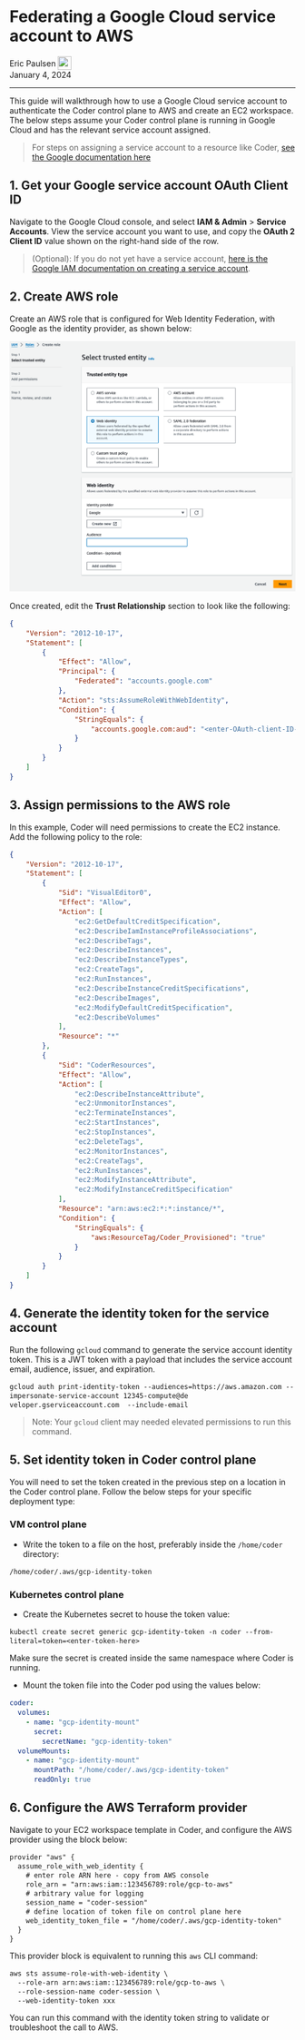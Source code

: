 # Federating a Google Cloud service account to AWS

<div>
  <a href="https://github.com/ericpaulsen" style="text-decoration: none; color: inherit;">
    <span style="vertical-align:middle;">Eric Paulsen</span>
    <img src="https://github.com/ericpaulsen.png" width="24px" height="24px" style="vertical-align:middle; margin: 0px;"/>
  </a>
</div>
January 4, 2024

---

This guide will walkthrough how to use a Google Cloud service account to
authenticate the Coder control plane to AWS and create an EC2 workspace. The
below steps assume your Coder control plane is running in Google Cloud and has
the relevant service account assigned.

> For steps on assigning a service account to a resource like Coder,
> [see the Google documentation here](https://cloud.google.com/iam/docs/attach-service-accounts#attaching-new-resource)

## 1. Get your Google service account OAuth Client ID

Navigate to the Google Cloud console, and select **IAM & Admin** > **Service
Accounts**. View the service account you want to use, and copy the **OAuth 2
Client ID** value shown on the right-hand side of the row.

> (Optional): If you do not yet have a service account,
> [here is the Google IAM documentation on creating a service account](https://cloud.google.com/iam/docs/service-accounts-create).

## 2. Create AWS role

Create an AWS role that is configured for Web Identity Federation, with Google
as the identity provider, as shown below:

![AWS Create Role](../images/guides/gcp-to-aws/aws-create-role.png)

Once created, edit the **Trust Relationship** section to look like the
following:

```json
{
	"Version": "2012-10-17",
	"Statement": [
		{
			"Effect": "Allow",
			"Principal": {
				"Federated": "accounts.google.com"
			},
			"Action": "sts:AssumeRoleWithWebIdentity",
			"Condition": {
				"StringEquals": {
					"accounts.google.com:aud": "<enter-OAuth-client-ID-here"
				}
			}
		}
	]
}
```

## 3. Assign permissions to the AWS role

In this example, Coder will need permissions to create the EC2 instance. Add the
following policy to the role:

```json
{
	"Version": "2012-10-17",
	"Statement": [
		{
			"Sid": "VisualEditor0",
			"Effect": "Allow",
			"Action": [
				"ec2:GetDefaultCreditSpecification",
				"ec2:DescribeIamInstanceProfileAssociations",
				"ec2:DescribeTags",
				"ec2:DescribeInstances",
				"ec2:DescribeInstanceTypes",
				"ec2:CreateTags",
				"ec2:RunInstances",
				"ec2:DescribeInstanceCreditSpecifications",
				"ec2:DescribeImages",
				"ec2:ModifyDefaultCreditSpecification",
				"ec2:DescribeVolumes"
			],
			"Resource": "*"
		},
		{
			"Sid": "CoderResources",
			"Effect": "Allow",
			"Action": [
				"ec2:DescribeInstanceAttribute",
				"ec2:UnmonitorInstances",
				"ec2:TerminateInstances",
				"ec2:StartInstances",
				"ec2:StopInstances",
				"ec2:DeleteTags",
				"ec2:MonitorInstances",
				"ec2:CreateTags",
				"ec2:RunInstances",
				"ec2:ModifyInstanceAttribute",
				"ec2:ModifyInstanceCreditSpecification"
			],
			"Resource": "arn:aws:ec2:*:*:instance/*",
			"Condition": {
				"StringEquals": {
					"aws:ResourceTag/Coder_Provisioned": "true"
				}
			}
		}
	]
}
```

## 4. Generate the identity token for the service account

Run the following `gcloud` command to generate the service account identity
token. This is a JWT token with a payload that includes the service account
email, audience, issuer, and expiration.

```console
gcloud auth print-identity-token --audiences=https://aws.amazon.com --impersonate-service-account 12345-compute@de
veloper.gserviceaccount.com  --include-email
```

> Note: Your `gcloud` client may needed elevated permissions to run this
> command.

## 5. Set identity token in Coder control plane

You will need to set the token created in the previous step on a location in the
Coder control plane. Follow the below steps for your specific deployment type:

### VM control plane

- Write the token to a file on the host, preferably inside the `/home/coder`
  directory:

```console
/home/coder/.aws/gcp-identity-token
```

### Kubernetes control plane

- Create the Kubernetes secret to house the token value:

```console
kubectl create secret generic gcp-identity-token -n coder --from-literal=token=<enter-token-here>
```

Make sure the secret is created inside the same namespace where Coder is
running.

- Mount the token file into the Coder pod using the values below:

```yaml
coder:
  volumes:
    - name: "gcp-identity-mount"
      secret:
        secretName: "gcp-identity-token"
  volumeMounts:
    - name: "gcp-identity-mount"
      mountPath: "/home/coder/.aws/gcp-identity-token"
      readOnly: true
```

## 6. Configure the AWS Terraform provider

Navigate to your EC2 workspace template in Coder, and configure the AWS provider
using the block below:

```hcl
provider "aws" {
  assume_role_with_web_identity {
    # enter role ARN here - copy from AWS console
    role_arn = "arn:aws:iam::123456789:role/gcp-to-aws"
    # arbitrary value for logging
    session_name = "coder-session"
    # define location of token file on control plane here
    web_identity_token_file = "/home/coder/.aws/gcp-identity-token"
  }
}
```

This provider block is equivalent to running this `aws` CLI command:

```console
aws sts assume-role-with-web-identity \
  --role-arn arn:aws:iam::123456789:role/gcp-to-aws \
  --role-session-name coder-session \
  --web-identity-token xxx
```

You can run this command with the identity token string to validate or
troubleshoot the call to AWS.
